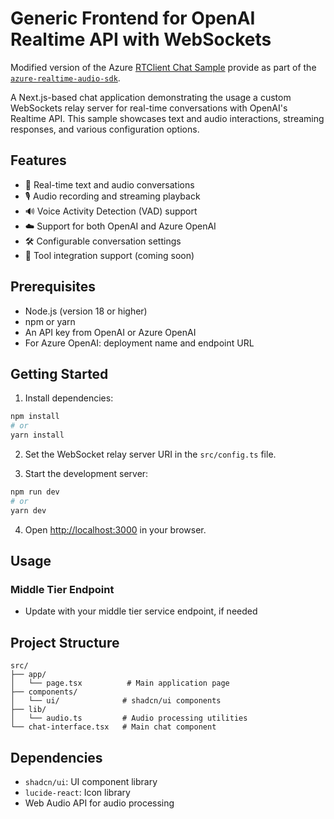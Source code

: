 # Generic Frontend for OpenAI Realtime API with WebSockets

Modified version of the Azure [RTClient Chat Sample](https://github.com/Azure-Samples/aoai-realtime-audio-sdk/tree/main/samples/middle-tier/generic-frontend) provide as part of the [`azure-realtime-audio-sdk`](https://github.com/Azure-Samples/aoai-realtime-audio-sdk).

A Next.js-based chat application demonstrating the usage a custom WebSockets relay server for real-time conversations with OpenAI's Realtime API. This sample showcases text and audio interactions, streaming responses, and various configuration options.

## Features

- 🔄 Real-time text and audio conversations
- 🎙️ Audio recording and streaming playback
- 🔊 Voice Activity Detection (VAD) support
- ☁️ Support for both OpenAI and Azure OpenAI
- 🛠️ Configurable conversation settings
- 🔧 Tool integration support (coming soon)

## Prerequisites

- Node.js (version 18 or higher)
- npm or yarn
- An API key from OpenAI or Azure OpenAI
- For Azure OpenAI: deployment name and endpoint URL

## Getting Started

1. Install dependencies:
```bash
npm install
# or
yarn install
```

2. Set the WebSocket relay server URI in the `src/config.ts` file.

3. Start the development server:
```bash
npm run dev
# or
yarn dev
```

4. Open [http://localhost:3000](http://localhost:3000) in your browser.

## Usage

### Middle Tier Endpoint

-  Update with your middle tier service endpoint, if needed

## Project Structure

```
src/
├── app/
│   └── page.tsx          # Main application page
├── components/
│   └── ui/              # shadcn/ui components
├── lib/
│   └── audio.ts         # Audio processing utilities
└── chat-interface.tsx   # Main chat component
```

## Dependencies

- `shadcn/ui`: UI component library
- `lucide-react`: Icon library
- Web Audio API for audio processing
